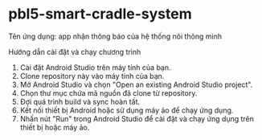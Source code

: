 # pbl5-smart-cradle-system
Tên ứng dụng: app nhận thông báo của hệ thống nôi thông minh

Hướng dẫn cài đặt và chạy chương trình
1. Cài đặt Android Studio trên máy tính của bạn.
2. Clone repository này vào máy tính của bạn.
3. Mở Android Studio và chọn "Open an existing Android Studio project".
4. Chọn thư mục chứa mã nguồn đã clone từ repository.
5. Đợi quá trình build và sync hoàn tất.
6. Kết nối thiết bị Android hoặc sử dụng máy ảo để chạy ứng dụng.
7. Nhấn nút "Run" trong Android Studio để cài đặt và chạy ứng dụng trên thiết bị hoặc máy ảo.
